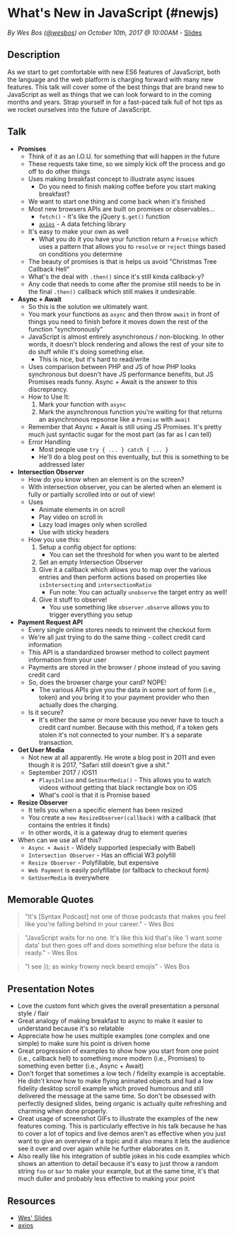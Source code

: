 # What's New in JavaScript (#newjs)
*By Wes Bos ([@wesbos](https://twitter.com/wesbos)) on October 10th, 2017 @ 10:00AM* - [Slides](https://wesbos.github.io/future-js/#1)

## Description

As we start to get comfortable with new ES6 features of JavaScript, both the language and the web platform is charging forward with many new features. This talk will cover some of the best things that are brand new to JavaScript as well as things that we can look forward to in the coming months and years. Strap yourself in for a fast-paced talk full of hot tips as we rocket ourselves into the future of JavaScript. 

## Talk

- **Promises**
    - Think of it as an I.O.U. for something that will happen in the future
    - These requests take time, so we simply kick off the process and go off to do other things
    - Uses making breakfast concept to illustrate async issues
        - Do you need to finish making coffee before you start making breakfast?
    - We want to start one thing and come back when it's finished
    - Most new browsers APIs are built on promises or observables...
        - `fetch()` - It's like the jQuery `$.get()` function
        - [`axios`](https://github.com/axios/axios) - A data fetching library
    - It's easy to make your own as well
        - What you do it you have your function return a `Promise` which uses a pattern that allows you to `resolve` or `reject` things based on conditions you determine
    - The beauty of promises is that is helps us avoid "Christmas Tree Callback Hell"
    - What's the deal with `.then()` since it's still kinda callback-y?
    - Any code that needs to come after the promise still needs to be in the final `.then()` callback which still makes it undesirable.
- **Async + Await**
    - So this is the solution we ultimately want.
    - You mark your functions as `async` and then throw `await` in front of things you need to finish before it moves down the rest of the function "synchronously"
    - JavaScript is almost entirely asynchronous / non-blocking. In other words, it doesn't block rendering and allows the rest of your site to do stuff while it's doing something else. 
        - This is nice, but it's hard to read/write
    - Uses comparison between PHP and JS of how PHP looks synchronous but doesn't have JS performance benefits, but JS Promises reads funny. Async + Await is the answer to this discreprancy.
    - How to Use It:
        1. Mark your function with `async`
        2. Mark the asynchronous function you're waiting for that returns an asynchronous repsonse like a `Promise` with `await`
    - Remember that Async + Await is still using JS Promises. It's pretty much just syntactic sugar for the most part (as far as I can tell)
    - Error Handling
        - Most people use `try { ... } catch { ... }` 
        - He'll do a blog post on this eventually, but this is something to be addressed later
- **Intersection Observer**
    - How do you know when an element is on the screen?
    - With intersection observer, you can be alerted when an element is fully or partially scrolled into or out of view!
    - Uses
        - Animate elements in on scroll
        - Play video on scroll in
        - Lazy load images only when scrolled
        - Use with sticky headers
    - How you use this:
        1. Setup a config object for options:
            - You can set the threshold for when you want to be alerted
        2. Set an empty Intersection Observer
        3. Give it a callback which allows you to map over the various entries and then perform actions based on properties like `isIntersecting` and `intersectionRatio`
            - Fun note: You can actually `unobserve` the target entry as well!
        4. Give it stuff to observe!
            - You use something like `observer.observe` allows you to trigger everything you setup
- **Payment Request API**
    - Every single online stores needs to reinvent the checkout form
    - We're all just trying to do the same thing - collect credit card information
    - This API is a standardized browser method to collect payment information from your user
    - Payments are stored in the browser / phone instead of you saving credit card
    - So, does the browser charge your card? NOPE!
        - The various APIs give you the data in some sort of form (i.e., token) and you bring it to your payment provider who then actually does the charging.
    - Is it secure?
        - It's either the same or more because you never have to touch a credit card number. Because with this method, if a token gets stolen it's not connected to your number. It's a separate transaction.
- **Get User Media**
    - Not new at all apparently. He wrote a blog post in 2011 and even though it is 2017, "Safari still doesn't give a shit."
    - September 2017 / iOS11
        - `PlaysInline` and `GetUserMedia()` - This allows you to watch videos without getting that black rectangle box on iOS
        - What's cool is that it is Promise based
- **Resize Observer**
    - It tells you when a specific element has been resized
    - You create a `new ResizeObserver(callback)` with a callback (that contains the entries it finds)
    - In other words, it is a gateway drug to element queries
- When can we use all of this?
    - `Async + Await` - Widely supported (especially with Babel)
    - `Intersection Observer` - Has an official W3 polyfill
    - `Resize Observer` - Polyfillable, but expensive
    - `Web Payment` is easily polyfillabe (or fallback to checkout form)
    - `GetUserMedia` is everywhere

## Memorable Quotes

> "It's [Syntax Podcast] not one of those podcasts that makes you feel like you're falling behind in your career." - Wes Bos

> "JavaScript waits for no one. It's like this kid that's like 'I want some data' but then goes off and does something else before the data is ready." - Wes Bos

> "I see }); as winky frowny neck beard emojis" - Wes Bos

## Presentation Notes

- Love the custom font which gives the overall presentation a personal style / flair 
- Great analogy of making breakfast to async to make it easier to understand because it's so relatable
- Appreciate how he uses multiple examples (one complex and one simple) to make sure his point is driven home
- Great progression of examples to show how you start from one point (i.e., callback hell) to something more modern (i.e., Promises) to something even better (i.e., Async + Await)
- Don't forget that sometimes a low tech / fidelity example is acceptable. He didn't know how to make flying animated objects and had a low fidelity desktop scroll example which proved humorous and still delivered the message at the same time. So don't be obsessed with perfectly designed slides, being organic is actually quite refreshing and charming when done properly.
- Great usage of screenshot GIFs to illustrate the examples of the new features coming. This is particularly effective in his talk because he has to cover a lot of topics and live demos aren't as effective when you just want to give an overview of a topic and it also means it lets the audience see it over and over again while he further elaborates on it.
- Also really like his integration of subtle jokes in his code examples which shows an attention to detail because it's easy to just throw a random string `foo` or `bar` to make your example, but at the same time, it's that much duller and probably less effective to making your point

## Resources

- [Wes' Slides](https://wesbos.github.io/future-js/#1)
- [axios](https://github.com/axios/axios)
